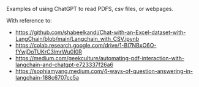 Examples of using ChatGPT to read PDFS, csv files, or webpages.


With reference to:
- https://github.com/shabeelkandi/Chat-with-an-Excel-dataset-with-LangChain/blob/main/Langchain_with_CSV.ipynb
- https://colab.research.google.com/drive/1-BI7NBxO6O-fYwjDoTUKrC3lmrWu0I0R
- https://medium.com/geekculture/automating-pdf-interaction-with-langchain-and-chatgpt-e723337f26a6
- https://sophiamyang.medium.com/4-ways-of-question-answering-in-langchain-188c6707cc5a
